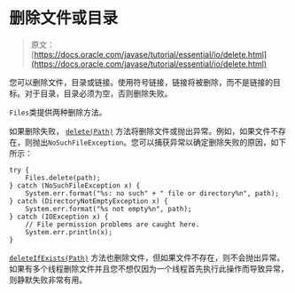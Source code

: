 # 删除文件或目录

> 原文： [https://docs.oracle.com/javase/tutorial/essential/io/delete.html](https://docs.oracle.com/javase/tutorial/essential/io/delete.html)

您可以删除文件，目录或链接。使用符号链接，链接将被删除，而不是链接的目标。对于目录，目录必须为空，否则删除失败。

`Files`类提供两种删除方法。

如果删除失败， [`delete(Path)`](https://docs.oracle.com/javase/8/docs/api/java/nio/file/Files.html#delete-java.nio.file.Path-) 方法将删除文件或抛出异常。例如，如果文件不存在，则抛出`NoSuchFileException`。您可以捕获异常以确定删除失败的原因，如下所示：

```
try {
    Files.delete(path);
} catch (NoSuchFileException x) {
    System.err.format("%s: no such" + " file or directory%n", path);
} catch (DirectoryNotEmptyException x) {
    System.err.format("%s not empty%n", path);
} catch (IOException x) {
    // File permission problems are caught here.
    System.err.println(x);
}

```

[`deleteIfExists(Path)`](https://docs.oracle.com/javase/8/docs/api/java/nio/file/Files.html#deleteIfExists-java.nio.file.Path-) 方法也删除文件，但如果文件不存在，则不会抛出异常。如果有多个线程删除文件并且您不想仅因为一个线程首先执行此操作而导致异常，则静默失败非常有用。